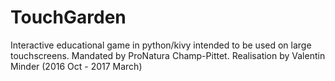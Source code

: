 # TouchGarden
Interactive educational game in python/kivy intended to be used on large touchscreens. Mandated by ProNatura Champ-Pittet. Realisation by Valentin Minder (2016 Oct - 2017 March)
